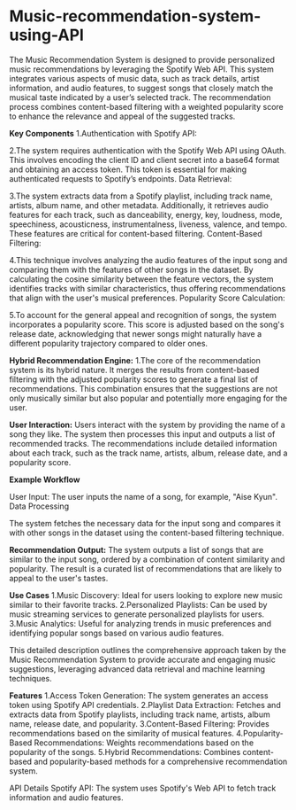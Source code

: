 # Music-recommendation-system-using-API
The Music Recommendation System is designed to provide personalized music recommendations by leveraging the Spotify Web API. This system integrates various aspects of music data, such as track details, artist information, and audio features, to suggest songs that closely match the musical taste indicated by a user’s selected track. The recommendation process combines content-based filtering with a weighted popularity score to enhance the relevance and appeal of the suggested tracks.

**Key Components**
1.Authentication with Spotify API:

2.The system requires authentication with the Spotify Web API using OAuth. This involves encoding the client ID and client secret into a base64 format and obtaining an access token. This token is essential for making authenticated requests to Spotify’s endpoints.
Data Retrieval:

3.The system extracts data from a Spotify playlist, including track name, artists, album name, and other metadata. Additionally, it retrieves audio features for each track, such as danceability, energy, key, loudness, mode, speechiness, acousticness, instrumentalness, liveness, valence, and tempo. These features are critical for content-based filtering.
Content-Based Filtering:

4.This technique involves analyzing the audio features of the input song and comparing them with the features of other songs in the dataset. By calculating the cosine similarity between the feature vectors, the system identifies tracks with similar characteristics, thus offering recommendations that align with the user's musical preferences.
Popularity Score Calculation:

5.To account for the general appeal and recognition of songs, the system incorporates a popularity score. This score is adjusted based on the song's release date, acknowledging that newer songs might naturally have a different popularity trajectory compared to older ones.

**Hybrid Recommendation Engine:**
1.The core of the recommendation system is its hybrid nature. It merges the results from content-based filtering with the adjusted popularity scores to generate a final list of recommendations. This combination ensures that the suggestions are not only musically similar but also popular and potentially more engaging for the user.

**User Interaction:**
Users interact with the system by providing the name of a song they like. The system then processes this input and outputs a list of recommended tracks. The recommendations include detailed information about each track, such as the track name, artists, album, release date, and a popularity score.

**Example Workflow**

User Input:
The user inputs the name of a song, for example, "Aise Kyun".
Data Processing

The system fetches the necessary data for the input song and compares it with other songs in the dataset using the content-based filtering technique.

**Recommendation Output:**
The system outputs a list of songs that are similar to the input song, ordered by a combination of content similarity and popularity. The result is a curated list of recommendations that are likely to appeal to the user's tastes.

**Use Cases**
1.Music Discovery: Ideal for users looking to explore new music similar to their favorite tracks.
2.Personalized Playlists: Can be used by music streaming services to generate personalized playlists for users.
3.Music Analytics: Useful for analyzing trends in music preferences and identifying popular songs based on various audio features.

This detailed description outlines the comprehensive approach taken by the Music Recommendation System to provide accurate and engaging music suggestions, leveraging advanced data retrieval and machine learning techniques.

**Features**
1.Access Token Generation: The system generates an access token using Spotify API credentials.
2.Playlist Data Extraction: Fetches and extracts data from Spotify playlists, including track name, artists, album name, release date, and popularity.
3.Content-Based Filtering: Provides recommendations based on the similarity of musical features.
4.Popularity-Based Recommendations: Weights recommendations based on the popularity of the songs.
5.Hybrid Recommendations: Combines content-based and popularity-based methods for a comprehensive recommendation system.


API Details
Spotify API: The system uses Spotify's Web API to fetch track information and audio features.
